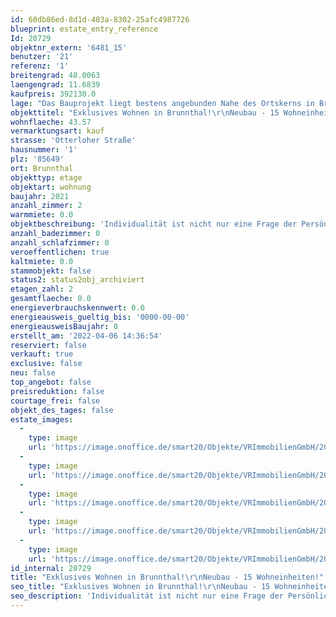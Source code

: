 ```yaml
---
id: 60db86ed-8d1d-403a-8302-25afc4987726
blueprint: estate_entry_reference
Id: 20729
objektnr_extern: '6481_15'
benutzer: '21'
referenz: '1'
breitengrad: 48.0063
laengengrad: 11.6839
kaufpreis: 392130.0
lage: "Das Bauprojekt liegt bestens angebunden Nahe des Ortskerns in Brunnthal. Der Ort befindet südlich von München in einer der beliebtesten Regionen in Bayern. Bestechend ist die unmittelbare Nähe zu den schönsten Golfplätzen der Region sowie die schnelle Erreichbarkeit der Naherholungsgebiete, der Berge und Seen. \r\n\r\nDiese naturnahe und familiäre Atmosphäre überzeugt mit diversen Einkaufsmöglichkeiten des täglichen Gebrauchs, Banken und Einzelhandelsgeschäften, zahlreichen Restaurants, gemütlichen urigen Biergärten, eingeladenen Cafès mit hausgemachten Köstlichkeiten und zahlreichen Freizeitflächen.\r\nIn der Nähe gibt es ausreichend Kindergartenplätze, sowie eine Grundschule. Weiterführende Schulen finden Sie in nächster Umgebung. Die Gemeinde Brunnthal gehört zu den gefragtesten Regionen und Wohngebieten rund um München. Der Ort ist 12 km von der Münchner Stadtgrenze, 20 km von der Münchner Innenstadt und nur 35 km vom Starnberger See und der Kreisstadt Starnberg entfernt. Die Anbindung an die Autobahnen, insbesondere an die A8 München-Salzburg, die A99 Ortsumfahrung München und ebenso an das Linienbus- und S-Bahnnetz sind Garanten für die schnelle Erreichbarkeit des Stadtzentrums von München. Der S-Bahnhof Höhenkirchen-Siegertsbrunn (Entfernung ca. 3 km) ist in 10 Minuten mit dem Fahrrad oder mit dem Bus bestens erreichbar. Die S 7 fährt im 20 Minuten-Takt nach München. Der Münchner Flughafen ist bequem in 30 Minuten zu erreichen, zum Münchner Hauptbahnhof sind es 22 km. Brunnthal und die Nachbargemeinden, Sauerlach und Aying zeichnen sich, trotz Stadtnähe, aus durch Ihren dörflichen Charakter. Die Münchner Vororte Höhenkirchen-Siegertsbrunn, Unterhaching, Taufkirchen, Neubiberg und Ottobrunn sind nur wenige Autominuten entfernt."
objekttitel: "Exklusives Wohnen in Brunnthal!\r\nNeubau - 15 Wohneinheiten!"
wohnflaeche: 43.57
vermarktungsart: kauf
strasse: 'Otterloher Straße'
hausnummer: '1'
plz: '85649'
ort: Brunnthal
objekttyp: etage
objektart: wohnung
baujahr: 2021
anzahl_zimmer: 2
warmmiete: 0.0
objektbeschreibung: 'Individualität ist nicht nur eine Frage der Persönlichkeit, sondern auch eine Erfüllung der eigenen Träume. Das Wohngebäude erfüllt einen hohen Anspruch. Klare Linien u. ausgesuchte Materialien sind die charakteristischen Merkmale des Gebäudes. Hinter dieser extravaganten "Fassade" verbirgt sich ein hoher Anspruch durch den Einsatz von hochwertigen u. umweltfreundlichen Materialien. Das Bauprojekt ist in besonders großzügige 2 u. 3 Zi.-Wohnungen eingeteilt. Offenheit u. Lichtdurchlässigkeit prägen die Wohnräume. Das Gebäude ist ausgestattet mit einem umweltfreundlichen Pellets-Heizsystem. Auf solide Außenwände wird großer Wert gelegt (massives Mauerwerk, Fabrikat Unipor, Coriso). Die Fensterelemente erhalten eine Drei-Scheiben-Isolierverglasung. Es werden Rolloanlagen aus Aluminium mit elektrischen Motoren eingebaut. Die Fensterbänke werden mit hochwertigem Juramarmor belegt. Das Treppenhaus erhält an Boden u. Wand einen hochwertigen Belag aus Juramarmor. Alle Wohnungen haben eine komfortable Raumhöhe. Hohe Innentüren schaffen ein schönes Ambiente. Die Räume werden mit großformatigen keramischen Fliesen, Markenholzparkett oder Laminat ausgestattet. Es wird eine Fußbodenheizung mit elektronischer Einzelraumregelung verbaut. Eine exklusive Sanitärausstattung in Kombination mit stilvollen Armaturen der Hausserie der Firma Gienger u. eine große Duschwanne mit bodenebenem Einstieg wird in den Bädern installiert. In allen Schlafräumen, sowie in den Fluren werden Rauchmelder installiert. Zu jeder Wohnung gehört in Kellerabteil. Alle Wohnungen sind mit einer Videosprechanlage, einer großzügig überdachten Terrasse oder einem Balkon ausgestattett. Selbstverständlich besitzt das Gebäude einen Aufzug und eine Tiefgarage. Die Erdgeschosswohnungen erhalten zusätzlich einen eigenen Gartenanteil.'
anzahl_badezimmer: 0
anzahl_schlafzimmer: 0
veroeffentlichen: true
kaltmiete: 0.0
stammobjekt: false
status2: status2obj_archiviert
etagen_zahl: 2
gesamtflaeche: 0.0
energieverbrauchskennwert: 0.0
energieausweis_gueltig_bis: '0000-00-00'
energieausweisBaujahr: 0
erstellt_am: '2022-04-06 14:36:54'
reserviert: false
verkauft: true
exclusive: false
neu: false
top_angebot: false
preisreduktion: false
courtage_frei: false
objekt_des_tages: false
estate_images:
  -
    type: image
    url: 'https://image.onoffice.de/smart20/Objekte/VRImmobilienGmbH/20729/_325415.jpg'
  -
    type: image
    url: 'https://image.onoffice.de/smart20/Objekte/VRImmobilienGmbH/20729/_325413.jpg'
  -
    type: image
    url: 'https://image.onoffice.de/smart20/Objekte/VRImmobilienGmbH/20729/_325417.jpg'
  -
    type: image
    url: 'https://image.onoffice.de/smart20/Objekte/VRImmobilienGmbH/20729/_325419.jpg'
  -
    type: image
    url: 'https://image.onoffice.de/smart20/Objekte/VRImmobilienGmbH/20729/e92ae1f1-30d7-44ff-a0e4-2b0f5e67106a.jpg'
id_internal: 20729
title: "Exklusives Wohnen in Brunnthal!\r\nNeubau - 15 Wohneinheiten!"
seo_title: "Exklusives Wohnen in Brunnthal!\r\nNeubau - 15 Wohneinheiten!"
seo_description: 'Individualität ist nicht nur eine Frage der Persönlichkeit, sondern auch eine Erfüllung der eigenen Träume. Das Wohngebäude erfüllt einen hohen Anspruch. '
---
```

